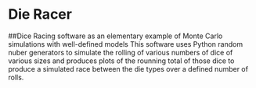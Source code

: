  # Die Racer
 ## Dice Racing software as an elementary example of Monte Carlo simulations with well-defined models
 This software uses Python random nuber generators to simulate the rolling of various numbers of dice of various sizes and produces plots of the rounning total of those dice to produce a simulated race between the die types over a defined number of rolls.
 
